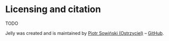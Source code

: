 # Licensing and citation

TODO

Jelly was created and is maintained by [Piotr Sowiński (Ostrzyciel)](https://ostrzyciel.eu) – [GitHub](https://github.com/Ostrzyciel).
